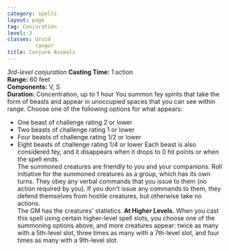 ```yaml
---
category: spells
layout: page
tag: Conjuration
level: 3
classes: druid
         ranger
title: Conjure Animals 
---
```

_3rd-level conjuration_ 
**Casting Time:** 1 action    
**Range:** 60 feet    
**Components:** V, S    
**Duration:** Concentration, up to 1 hour 
You summon fey spirits that take the form of beasts and appear in unoccupied spaces that you can see within range. Choose one of the following options for what appears: 
* One beast of challenge rating 2 or lower
* Two beasts of challenge rating 1 or lower
* Four beasts of challenge rating 1/2 or lower
* Eight beasts of challenge rating 1/4 or lower 
Each beast is also considered fey, and it disappears when it drops to 0 hit points or when the spell ends.    
The summoned creatures are friendly to you and your companions. Roll initiative for the summoned creatures as a group, which has its own turns. They obey any verbal commands that you issue to them (no action required by you). If you don't issue any commands to them, they defend themselves from hostile creatures, but otherwise take no actions.    
The GM has the creatures' statistics. 
**At Higher Levels.** When you cast this spell using certain higher-level spell slots, you choose one of the summoning options above, and more creatures appear: twice as many with a 5th-level slot, three times as many with a 7th-level slot, and four times as many with a 9th-level slot. 
